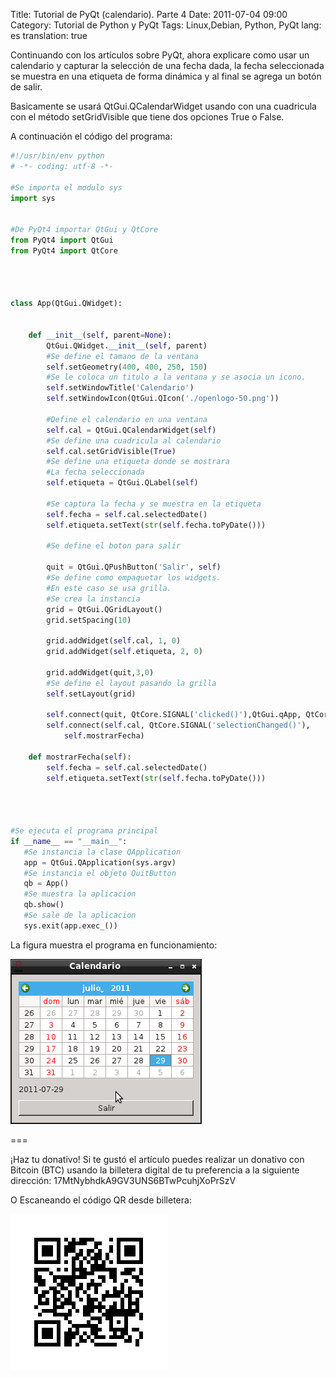 Title: Tutorial de PyQt (calendario). Parte 4
Date: 2011-07-04 09:00
Category: Tutorial de Python y PyQt
Tags: Linux,Debian, Python, PyQt
lang: es
translation: true

Continuando con los artículos sobre PyQt, ahora explicare como usar un calendario y capturar la selección de una fecha dada, la fecha seleccionada se muestra en una etiqueta de forma dinámica y al final se agrega un botón de salir.

Basicamente se usará QtGui.QCalendarWidget usando con una cuadricula con el método setGridVisible que tiene dos opciones True o False.

A continuación el código del programa:

```python
#!/usr/bin/env python
# -*- coding: utf-8 -*-
     
#Se importa el modulo sys
import sys


#De PyQt4 importar QtGui y QtCore
from PyQt4 import QtGui
from PyQt4 import QtCore




class App(QtGui.QWidget):
    
    
    def __init__(self, parent=None):
        QtGui.QWidget.__init__(self, parent)
        #Se define el tamano de la ventana
        self.setGeometry(400, 400, 250, 150)
        #Se le coloca un titulo a la ventana y se asocia un icono.
        self.setWindowTitle('Calendario')
        self.setWindowIcon(QtGui.QIcon('./openlogo-50.png'))
        
        #Define el calendario en una ventana
        self.cal = QtGui.QCalendarWidget(self)
        #Se define una cuadricula al calendario
        self.cal.setGridVisible(True)
        #Se define una etiqueta donde se mostrara
        #La fecha seleccionada
        self.etiqueta = QtGui.QLabel(self)
        
        #Se captura la fecha y se muestra en la etiqueta
        self.fecha = self.cal.selectedDate()
        self.etiqueta.setText(str(self.fecha.toPyDate()))
        
        #Se define el boton para salir
        
        quit = QtGui.QPushButton('Salir', self)
        #Se define como empaquetar los widgets.
        #En este caso se usa grilla.
        #Se crea la instancia
        grid = QtGui.QGridLayout()
        grid.setSpacing(10)
        
        grid.addWidget(self.cal, 1, 0)
        grid.addWidget(self.etiqueta, 2, 0)
        
        grid.addWidget(quit,3,0)
        #Se define el layout pasando la grilla
        self.setLayout(grid)
        
        self.connect(quit, QtCore.SIGNAL('clicked()'),QtGui.qApp, QtCore.SLOT('quit()'))
        self.connect(self.cal, QtCore.SIGNAL('selectionChanged()'), 
            self.mostrarFecha)
        
    def mostrarFecha(self):
        self.fecha = self.cal.selectedDate()
        self.etiqueta.setText(str(self.fecha.toPyDate()))
        
    


#Se ejecuta el programa principal
if __name__ == "__main__":    
   #Se instancia la clase QApplication    
   app = QtGui.QApplication(sys.argv)    
   #Se instancia el objeto QuitButton    
   qb = App()    
   #Se muestra la aplicacion    
   qb.show()    
   #Se sale de la aplicacion    
   sys.exit(app.exec_())
```

La figura muestra el programa en funcionamiento:

![PyQt - Calendario](./images/pyqt-calendario.png)


===

¡Haz tu donativo!
Si te gustó el artículo puedes realizar un donativo con Bitcoin (BTC)
usando la billetera digital de tu preferencia a la siguiente
dirección: 17MtNybhdkA9GV3UNS6BTwPcuhjXoPrSzV

O Escaneando el código QR desde billetera:

![17MtNybhdkA9GV3UNS6BTwPcuhjXoPrSzV](./images/17MtNybhdkA9GV3UNS6BTwPcuhjXoPrSzV.png)
